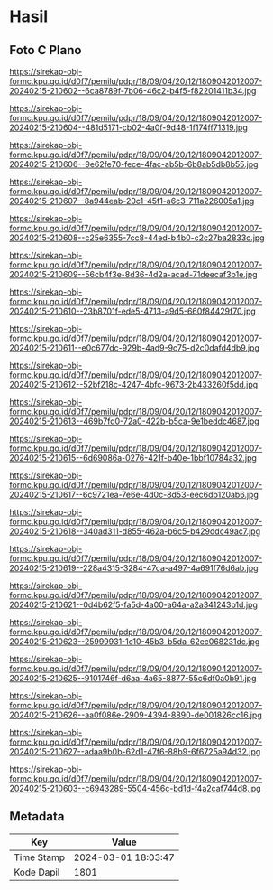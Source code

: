 # Hasil

## Foto C Plano

https://sirekap-obj-formc.kpu.go.id/d0f7/pemilu/pdpr/18/09/04/20/12/1809042012007-20240215-210602--6ca8789f-7b06-46c2-b4f5-f82201411b34.jpg

https://sirekap-obj-formc.kpu.go.id/d0f7/pemilu/pdpr/18/09/04/20/12/1809042012007-20240215-210604--481d5171-cb02-4a0f-9d48-1f174ff71319.jpg

https://sirekap-obj-formc.kpu.go.id/d0f7/pemilu/pdpr/18/09/04/20/12/1809042012007-20240215-210606--9e62fe70-fece-4fac-ab5b-6b8ab5db8b55.jpg

https://sirekap-obj-formc.kpu.go.id/d0f7/pemilu/pdpr/18/09/04/20/12/1809042012007-20240215-210607--8a944eab-20c1-45f1-a6c3-711a226005a1.jpg

https://sirekap-obj-formc.kpu.go.id/d0f7/pemilu/pdpr/18/09/04/20/12/1809042012007-20240215-210608--c25e6355-7cc8-44ed-b4b0-c2c27ba2833c.jpg

https://sirekap-obj-formc.kpu.go.id/d0f7/pemilu/pdpr/18/09/04/20/12/1809042012007-20240215-210609--56cb4f3e-8d36-4d2a-acad-71deecaf3b1e.jpg

https://sirekap-obj-formc.kpu.go.id/d0f7/pemilu/pdpr/18/09/04/20/12/1809042012007-20240215-210610--23b8701f-ede5-4713-a9d5-660f84429f70.jpg

https://sirekap-obj-formc.kpu.go.id/d0f7/pemilu/pdpr/18/09/04/20/12/1809042012007-20240215-210611--e0c677dc-929b-4ad9-9c75-d2c0dafd4db9.jpg

https://sirekap-obj-formc.kpu.go.id/d0f7/pemilu/pdpr/18/09/04/20/12/1809042012007-20240215-210612--52bf218c-4247-4bfc-9673-2b433260f5dd.jpg

https://sirekap-obj-formc.kpu.go.id/d0f7/pemilu/pdpr/18/09/04/20/12/1809042012007-20240215-210613--469b7fd0-72a0-422b-b5ca-9e1beddc4687.jpg

https://sirekap-obj-formc.kpu.go.id/d0f7/pemilu/pdpr/18/09/04/20/12/1809042012007-20240215-210615--6d69086a-0276-421f-b40e-1bbf10784a32.jpg

https://sirekap-obj-formc.kpu.go.id/d0f7/pemilu/pdpr/18/09/04/20/12/1809042012007-20240215-210617--6c9721ea-7e6e-4d0c-8d53-eec6db120ab6.jpg

https://sirekap-obj-formc.kpu.go.id/d0f7/pemilu/pdpr/18/09/04/20/12/1809042012007-20240215-210618--340ad311-d855-462a-b6c5-b429ddc49ac7.jpg

https://sirekap-obj-formc.kpu.go.id/d0f7/pemilu/pdpr/18/09/04/20/12/1809042012007-20240215-210619--228a4315-3284-47ca-a497-4a691f76d6ab.jpg

https://sirekap-obj-formc.kpu.go.id/d0f7/pemilu/pdpr/18/09/04/20/12/1809042012007-20240215-210621--0d4b62f5-fa5d-4a00-a64a-a2a341243b1d.jpg

https://sirekap-obj-formc.kpu.go.id/d0f7/pemilu/pdpr/18/09/04/20/12/1809042012007-20240215-210623--25999931-1c10-45b3-b5da-62ec068231dc.jpg

https://sirekap-obj-formc.kpu.go.id/d0f7/pemilu/pdpr/18/09/04/20/12/1809042012007-20240215-210625--9101746f-d6aa-4a65-8877-55c6df0a0b91.jpg

https://sirekap-obj-formc.kpu.go.id/d0f7/pemilu/pdpr/18/09/04/20/12/1809042012007-20240215-210626--aa0f086e-2909-4394-8890-de001826cc16.jpg

https://sirekap-obj-formc.kpu.go.id/d0f7/pemilu/pdpr/18/09/04/20/12/1809042012007-20240215-210627--adaa9b0b-62d1-47f6-88b9-6f6725a94d32.jpg

https://sirekap-obj-formc.kpu.go.id/d0f7/pemilu/pdpr/18/09/04/20/12/1809042012007-20240215-210603--c6943289-5504-456c-bd1d-f4a2caf744d8.jpg


## Metadata

| Key        | Value               |
| ---------- | ------------------- |
| Time Stamp | 2024-03-01 18:03:47 |
| Kode Dapil | 1801                |



